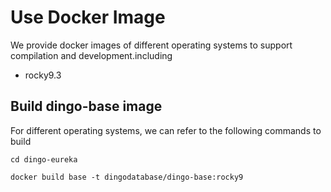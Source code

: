 # Use Docker Image

We provide docker images of different operating systems to support compilation and development.including

- rocky9.3

## Build dingo-base image

For different operating systems, we can refer to the following commands to build

``````
cd dingo-eureka 

docker build base -t dingodatabase/dingo-base:rocky9